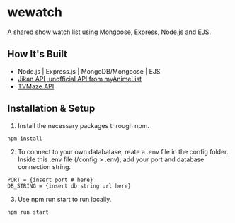 # wewatch
A shared show watch list using Mongoose, Express, Node.js and EJS.

## How It's Built
- Node.js | Express.js | MongoDB/Mongoose | EJS
- [Jikan API, unofficial API from myAnimeList](https://docs.api.jikan.moe/)
- [TVMaze API](https://www.tvmaze.com/api)

## Installation & Setup
1. Install the necessary packages through npm.
```
npm install
```

2. To connect to your own databatase, reate a .env file in the config folder. 
Inside this .env file (/config > .env), add your port and database connection string.
```
PORT = {insert port # here}
DB_STRING = {insert db string url here}
```

3. Use npm run start to run locally.
```
npm run start
```